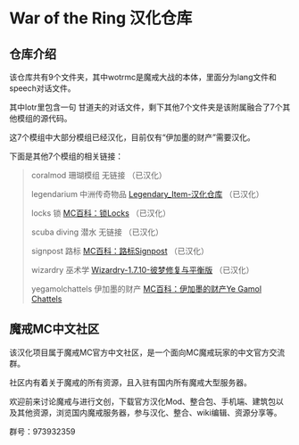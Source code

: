 # War of the Ring 汉化仓库

## 仓库介绍
该仓库共有9个文件夹，其中wotrmc是魔戒大战的本体，里面分为lang文件和speech对话文件。

其中lotr里包含一句 甘道夫的对话文件，剩下其他7个文件夹是该附属融合了7个其他模组的源代码。

这7个模组中大部分模组已经汉化，目前仅有“伊加墨的财产”需要汉化。

下面是其他7个模组的相关链接：

>coralmod 珊瑚模组 无链接 （已汉化）
>
>legendarium 中洲传奇物品 [Legendary_Item-汉化仓库](https://github.com/ArchiDreamZ/Legendary_Item-Chinese_localization) （已汉化）
>
>locks 锁 [MC百科：锁Locks](https://www.mcmod.cn/class/1846.html) （已汉化）
>
>scuba diving 潜水 无链接 （已汉化）
>
>signpost 路标 [MC百科：路标Signpost](https://www.mcmod.cn/class/1934.html) （已汉化）
>
>wizardry 巫术学 [Wizardry-1.7.10-彼梦修复与平衡版](https://github.com/ArchiDreamZ/Wizardry-1.7.10-Fixed_and_Balanced) （已汉化）
>
>
>yegamolchattels 伊加墨的财产 [MC百科：伊加墨的财产Ye Gamol Chattels](https://www.mcmod.cn/class/605.html)


## 魔戒MC中文社区
该汉化项目属于魔戒MC官方中文社区，是一个面向MC魔戒玩家的中文官方交流群。

社区内有着关于魔戒的所有资源，且入驻有国内所有魔戒大型服务器。

欢迎前来讨论魔戒与进行文创，下载官方汉化Mod、整合包、手机端、建筑包以及其他资源，浏览国内魔戒服务器，参与汉化、整合、wiki编辑、资源分享等。

群号：973932359
